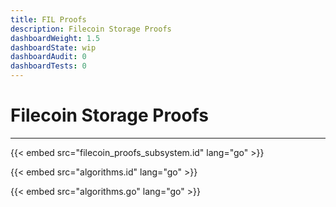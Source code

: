 ```yaml
---
title: FIL Proofs
description: Filecoin Storage Proofs
dashboardWeight: 1.5
dashboardState: wip
dashboardAudit: 0
dashboardTests: 0
---
```

# Filecoin Storage Proofs
---

{{< embed src="filecoin_proofs_subsystem.id" lang="go" >}}

{{< embed src="algorithms.id" lang="go" >}}

{{< embed src="algorithms.go" lang="go" >}}
